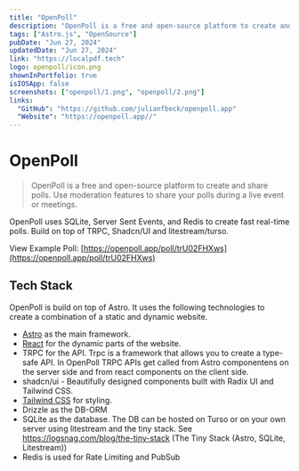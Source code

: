 ```yaml
---
title: "OpenPoll"
description: "OpenPoll is a free and open-source platform to create and share polls. Use moderation features to share your polls during a live event or meetings."
tags: ["Astro.js", "OpenSource"]
pubDate: "Jun 27, 2024"
updatedDate: "Jun 27, 2024"
link: "https://localpdf.tech"
logo: openpoll/icon.png
shownInPortfolio: true
isIOSApp: false
screenshots: ["openpoll/1.png", "openpoll/2.png"]
links:
  "GitHub": "https://github.com/julianfbeck/openpoll.app"
  "Website": "https://openpoll.app//"
---
```

# OpenPoll
> OpenPoll is a free and open-source platform to create and share polls. Use moderation features to share your polls during a live event or meetings.

OpenPoll uses SQLite, Server Sent Events, and Redis to create fast real-time polls.
Build on top of TRPC, Shadcn/UI and litestream/turso.

View Example Poll: [https://openpoll.app/poll/trU02FHXws](https://openpoll.app/poll/trU02FHXws)

## Tech Stack

OpenPoll is build on top of Astro. It uses the following technologies to create a combination of a static and dynamic website. 
- [Astro](https://astro.build/) as the main framework.
- [React](https://reactjs.org/) for the dynamic parts of the website. 
- TRPC for the API. Trpc is a framework that allows you to create a type-safe API. In OpenPoll TRPC APIs get called from Astro componentens on the server side and from react components on the client side.
- shadcn/ui - Beautifully designed components built with Radix UI and Tailwind CSS.
- [Tailwind CSS](https://tailwindcss.com/) for styling.
- Drizzle as the DB-ORM
- SQLite as the database. The DB can be hosted on Turso or on your own server using litestream and the tiny stack. See https://logsnag.com/blog/the-tiny-stack (The Tiny Stack (Astro, SQLite, Litestream))
- Redis is used for Rate Limiting and PubSub

